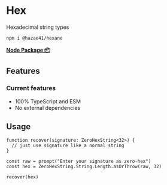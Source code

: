 # Hex

Hexadecimal string types

```bash
npm i @hazae41/hexane
```

[**Node Package 📦**](https://www.npmjs.com/package/@hazae41/hexane)

## Features

### Current features
- 100% TypeScript and ESM
- No external dependencies

## Usage

```tsx
function recover(signature: ZeroHexString<32>) {
  // just use signature like a normal string
}

const raw = prompt("Enter your signature as zero-hex")
const hex = ZeroHexString.String.Length.asOrThrow(raw, 32)

recover(hex)
```